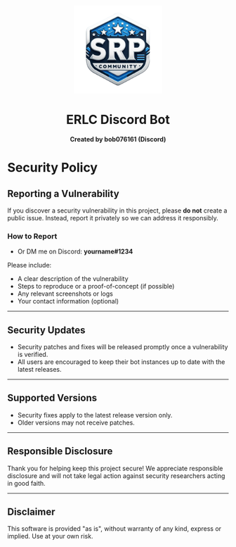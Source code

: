 <p align="center">
  <img src="emojis/logos/thumbnail_Outlook-jghv2af0.png" width="200" height="200" alt="ERLC Bot Logo"/>
</p>

<h1 align="center">ERLC Discord Bot</h1>
<p align="center"><b>Created by bob076161 (Discord)</b></p>

# Security Policy

## Reporting a Vulnerability

If you discover a security vulnerability in this project, please **do not** create a public issue. Instead, report it privately so we can address it responsibly.

### How to Report

- Or DM me on Discord: **yourname#1234**

Please include:

- A clear description of the vulnerability  
- Steps to reproduce or a proof-of-concept (if possible)  
- Any relevant screenshots or logs  
- Your contact information (optional)

---

## Security Updates

- Security patches and fixes will be released promptly once a vulnerability is verified.  
- All users are encouraged to keep their bot instances up to date with the latest releases.

---

## Supported Versions

- Security fixes apply to the latest release version only.  
- Older versions may not receive patches.

---

## Responsible Disclosure

Thank you for helping keep this project secure! We appreciate responsible disclosure and will not take legal action against security researchers acting in good faith.

---

## Disclaimer

This software is provided "as is", without warranty of any kind, express or implied. Use at your own risk.
